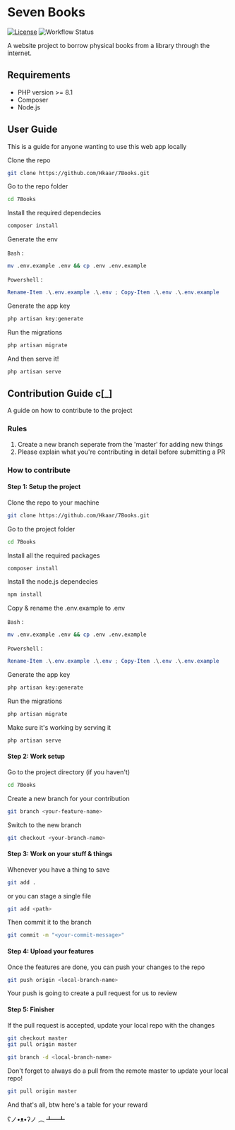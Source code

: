 # Seven Books

[![License](https://img.shields.io/badge/License-Apache_2.0-blue.svg)](https://opensource.org/licenses/Apache-2.0)
![Workflow Status](https://github.com/Hkaar/7Books/workflows/tests/badge.svg)

A website project to borrow physical books from a library through the internet.

## Requirements

- PHP version >= 8.1
- Composer
- Node.js

## User Guide

This is a guide for anyone wanting to use this web app locally

Clone the repo

```bash
git clone https://github.com/Hkaar/7Books.git
```

Go to the repo folder

```bash
cd 7Books
```

Install the required dependecies

```bash
composer install
```

Generate the env

`Bash` :

```bash
mv .env.example .env && cp .env .env.example
```

`Powershell` :

```powershell
Rename-Item .\.env.example .\.env ; Copy-Item .\.env .\.env.example
```

Generate the app key

```bash
php artisan key:generate
```

Run the migrations

```bash
php artisan migrate
```

And then serve it!

```bash
php artisan serve
```

## Contribution Guide c[_]

A guide on how to contribute to the project

### Rules

1. Create a new branch seperate from the 'master' for adding new things
2. Please explain what you're contributing in detail before submitting a PR

### How to contribute

#### Step 1: Setup the project

Clone the repo to your machine

```bash
git clone https://github.com/Hkaar/7Books.git
```

Go to the project folder

```bash
cd 7Books
```

Install all the required packages

```bash
composer install
```

Install the node.js dependecies

```bash
npm install
```

Copy & rename the .env.example to .env

`Bash` :

```bash
mv .env.example .env && cp .env .env.example
```

`Powershell` :

```powershell
Rename-Item .\.env.example .\.env ; Copy-Item .\.env .\.env.example
```

Generate the app key

```bash
php artisan key:generate
```

Run the migrations

```bash
php artisan migrate
```

Make sure it's working by serving it

```bash
php artisan serve
```

#### Step 2: Work setup

Go to the project directory (if you haven't)

```bash
cd 7Books
```

Create a new branch for your contribution

```bash
git branch <your-feature-name>
```

Switch to the new branch

```bash
git checkout <your-branch-name>
```

#### Step 3: Work on your stuff & things

Whenever you have a thing to save

```bash
git add .
```

or you can stage a single file

```bash
git add <path>
```

Then commit it to the branch

```bash
git commit -m "<your-commit-message>"
```

#### Step 4: Upload your features

Once the features are done, you can push your changes to the repo

```bash
git push origin <local-branch-name>
```

Your push is going to create a pull request for us to review

#### Step 5: Finisher

If the pull request is accepted, update your local repo with the changes

```bash
git checkout master
git pull origin master
```

```bash
git branch -d <local-branch-name>
```

Don't forget to always do a pull from the remote master to update your local repo!

```bash
git pull origin master
```

And that's all, btw here's a table for your reward

ʕノ•ᴥ•ʔノ ︵ ┻━┻
